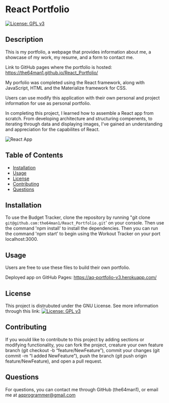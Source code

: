 # React Portfolio
[![License: GPL v3](https://img.shields.io/badge/License-GPLv3-blue.svg)](https://www.gnu.org/licenses/gpl-3.0)

## Description

This is my portfolio, a webpage that provides information about me, a showcase of my work, my resume, and a form to contact me.

Link to GitHub pages where the portfolio is hosted: https://the64man1.github.io/React_Portfolio/

My porfolio was completed using the React framework, along with JavaScript, HTML and the Materialize framework for CSS.

Users can use modify this application with their own personal and project information for use as personal portfolio.

In completing this project, I learned how to assemble a React app from scratch. From developing architecture and structuring compenents, to iterating through data and displaying images, I've gained an understanding and appreciation for the capabilites of React.

![React App](https://user-images.githubusercontent.com/74144055/126721116-b33d1df4-d553-4ac6-8894-4bb69f1599ab.png)

## Table of Contents
    
- [Installation](#installation)
- [Usage](#usage)
- [License](#license)
- [Contributing](#contributing)
- [Questions](#questions)
    
## Installation
    
To use the Budget Tracker, clone the repository by running "git clone `git@github.com:the64man1/React_Portfolio.git`' on your console. Then use the command 'npm install' to install the dependencies. Then you can run the command 'npm start' to begin using the Workout Tracker on your port localhost:3000.

## Usage
    
Users are free to use these files to build their own portfolio.

Deployed app on GitHub Pages: https://aq-portfolio-v3.herokuapp.com/
    
## License
    
This project is distrubuted under the GNU License. See more information through this link: [![License: GPL v3](https://img.shields.io/badge/License-GPLv3-blue.svg)](https://www.gnu.org/licenses/gpl-3.0)
    
## Contributing
    
If you would like to contribute to this project by adding sections or modifying functionality, you can fork the project, creature your own feature branch (git checkout -b “feature/NewFeature”), commit your changes (git commit -m “I added NewFeature”), push the branch (git push origin feature/NewFeature), and open a pull request.
    
## Questions
    
For questions, you can contact me through GitHub (the64man1), or email me at aqprogrammer@gmail.com
